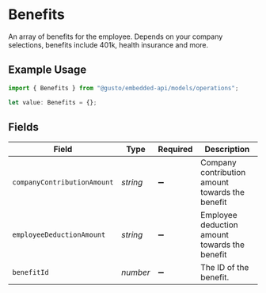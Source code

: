 # Benefits

An array of benefits for the employee. Depends on your company selections, benefits include 401k, health insurance and more.

## Example Usage

```typescript
import { Benefits } from "@gusto/embedded-api/models/operations";

let value: Benefits = {};
```

## Fields

| Field                                           | Type                                            | Required                                        | Description                                     |
| ----------------------------------------------- | ----------------------------------------------- | ----------------------------------------------- | ----------------------------------------------- |
| `companyContributionAmount`                     | *string*                                        | :heavy_minus_sign:                              | Company contribution amount towards the benefit |
| `employeeDeductionAmount`                       | *string*                                        | :heavy_minus_sign:                              | Employee deduction amount towards the benefit   |
| `benefitId`                                     | *number*                                        | :heavy_minus_sign:                              | The ID of the benefit.                          |